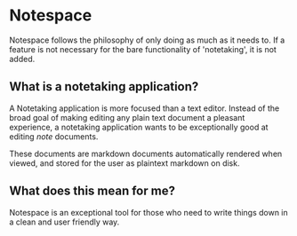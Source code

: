 # Notespace
Notespace follows the philosophy of only doing as much as it needs to. If a feature is not necessary for the bare functionality of 'notetaking', it is not added.

## What is a notetaking application?
A Notetaking application is more focused than a text editor. Instead of the broad goal of making editing any plain text document a pleasant experience, a notetaking application wants to be exceptionally good at editing *note* documents.

These documents are markdown documents automatically rendered when viewed, and stored for the user as plaintext markdown on disk. 

## What does this mean for me?
Notespace is an exceptional tool for those who need to write things down in a clean and user friendly way.